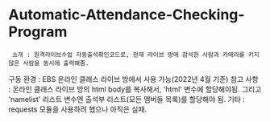 # Automatic-Attendance-Checking-Program
     소개 : 원격라이브수업 자동출석확인코드로, 현재 라이브 방에 참석한 사람과 카메라를 키지 않은 사람을 동시에 출력해줌. 
구동 환경 : EBS 온라인 클래스 라이브 방에서 사용 가능(2022년 4월 기준)
참고 사항 : 온라인 클래스 라이브 방의 html body를 복사해서, 'html' 변수에 할당해야됨. 그리고 'namelist' 리스트 변수엔 출석부 리스트(모든 멤버들 목록)를 할당해야 됨.
     기타 : requests 모듈을 사용하려 했으나 아직은 실패. 

